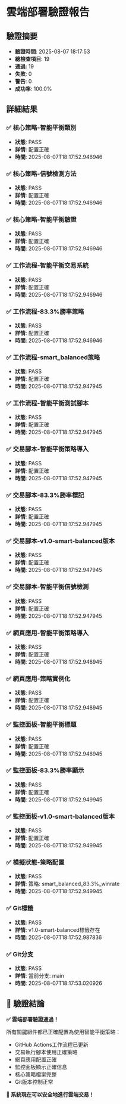 
# 雲端部署驗證報告

## 驗證摘要
- **驗證時間**: 2025-08-07 18:17:53
- **總檢查項目**: 19
- **通過**: 19
- **失敗**: 0
- **警告**: 0
- **成功率**: 100.0%

## 詳細結果

### ✅ 核心策略-智能平衡類別
- **狀態**: PASS
- **詳情**: 配置正確
- **時間**: 2025-08-07T18:17:52.946946

### ✅ 核心策略-信號檢測方法
- **狀態**: PASS
- **詳情**: 配置正確
- **時間**: 2025-08-07T18:17:52.946946

### ✅ 核心策略-智能平衡驗證
- **狀態**: PASS
- **詳情**: 配置正確
- **時間**: 2025-08-07T18:17:52.946946

### ✅ 工作流程-智能平衡交易系統
- **狀態**: PASS
- **詳情**: 配置正確
- **時間**: 2025-08-07T18:17:52.946946

### ✅ 工作流程-83.3%勝率策略
- **狀態**: PASS
- **詳情**: 配置正確
- **時間**: 2025-08-07T18:17:52.946946

### ✅ 工作流程-smart_balanced策略
- **狀態**: PASS
- **詳情**: 配置正確
- **時間**: 2025-08-07T18:17:52.947945

### ✅ 工作流程-智能平衡測試腳本
- **狀態**: PASS
- **詳情**: 配置正確
- **時間**: 2025-08-07T18:17:52.947945

### ✅ 交易腳本-智能平衡策略導入
- **狀態**: PASS
- **詳情**: 配置正確
- **時間**: 2025-08-07T18:17:52.947945

### ✅ 交易腳本-83.3%勝率標記
- **狀態**: PASS
- **詳情**: 配置正確
- **時間**: 2025-08-07T18:17:52.947945

### ✅ 交易腳本-v1.0-smart-balanced版本
- **狀態**: PASS
- **詳情**: 配置正確
- **時間**: 2025-08-07T18:17:52.947945

### ✅ 交易腳本-智能平衡信號檢測
- **狀態**: PASS
- **詳情**: 配置正確
- **時間**: 2025-08-07T18:17:52.947945

### ✅ 網頁應用-智能平衡策略導入
- **狀態**: PASS
- **詳情**: 配置正確
- **時間**: 2025-08-07T18:17:52.948945

### ✅ 網頁應用-策略實例化
- **狀態**: PASS
- **詳情**: 配置正確
- **時間**: 2025-08-07T18:17:52.948945

### ✅ 監控面板-智能平衡標題
- **狀態**: PASS
- **詳情**: 配置正確
- **時間**: 2025-08-07T18:17:52.948945

### ✅ 監控面板-83.3%勝率顯示
- **狀態**: PASS
- **詳情**: 配置正確
- **時間**: 2025-08-07T18:17:52.949945

### ✅ 監控面板-v1.0-smart-balanced版本
- **狀態**: PASS
- **詳情**: 配置正確
- **時間**: 2025-08-07T18:17:52.949945

### ✅ 模擬狀態-策略配置
- **狀態**: PASS
- **詳情**: 策略: smart_balanced_83.3%_winrate
- **時間**: 2025-08-07T18:17:52.949945

### ✅ Git標籤
- **狀態**: PASS
- **詳情**: v1.0-smart-balanced標籤存在
- **時間**: 2025-08-07T18:17:52.987836

### ✅ Git分支
- **狀態**: PASS
- **詳情**: 當前分支: main
- **時間**: 2025-08-07T18:17:53.020926


## 🎉 驗證結論

**✅ 雲端部署驗證通過！**

所有關鍵組件都已正確配置為使用智能平衡策略：
- GitHub Actions工作流程已更新
- 交易執行腳本使用正確策略
- 網頁應用配置正確
- 監控面板顯示正確信息
- 核心策略檔案完整
- Git版本控制正常

**🚀 系統現在可以安全地進行雲端交易！**
